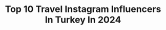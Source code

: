 ---
title: Top 10 Travel Instagram Influencers In Turkey In 2024
description: >-
  Find top travel Instagram influencers in Turkey in 2024. Most popular hashtags: #turkey #travel #do #ke.
platform: Instagram
hits: 1320
text_top: Identify the best Instagram profiles on inBeat.
text_bottom: inBeat aggregates 1320 Instagram influencers like this in Turkey for you to pitch.
profiles:
  - username: "hadleyogarro"
    fullname: >-
      Hadley Ogarro
    bio: >-
      #InHadleyWeTrust 🌍 food, events, fits, lifestyle + travel 📧 hello@hadleyogarro.com 📍 london
    location: "Turkey"
    followers: 15447
    engagement: 835
    commentsToLikes: 0.092943
    id: clivee2x62kfo0j08i3hyv71x
    verified: false
    hashtags: "#celestyaljourney, #londonrestaurants, #celestyal, #wizzair"
  - username: "gurkankacmazz"
    fullname: >-
      Gürkan Kaçmaz
    bio: >-
      91119919111✨ Influencer | Marketing&Pr Travel | LifeStyle | Fashion Reklam ve İş birlikleri için 📩 gurkan@thepeggi.co @eventmag Private Club
    location: "Turkey"
    followers: 107673
    engagement: 416
    commentsToLikes: 0.038907
    id: ckf5ttxg6irk50j237na50dj0
    verified: false
    hashtags: "#reklam, #kesfet, #fashionstyle, #dubai"
  - username: "mucahitmuglu"
    fullname: >-
      Mücahit Muğlu
    bio: >-
      Görsel Öykü Anlatıcısı 🌿 Nature and Travel Photographer 👣 mucahitmuglu@gmail.com 📬
    location: "Turkey"
    followers: 812173
    engagement: 399
    commentsToLikes: 0.011424
    id: ck14ld1ldu20m0i19krqm2nq4
    verified: false
    hashtags: "#seyahat, #mu, #seninlebirba, #sahil"
  - username: "emreevegi"
    fullname: >-
      Emre EVEGİ
    bio: >-
      Travel - Photographer Content creator 📩 emreevegi@gmail.com
    location: "Turkey"
    followers: 137494
    engagement: 1039
    commentsToLikes: 0.011478
    id: ck0txqqenk6o40i19b4jtwati
    verified: false
    hashtags: "#antalya, #ke, #travel, #mu"
  - username: "efecanefee"
    fullname: >-
      Efecan Efe
    bio: >-
      Traveller - Visual Artist • Türkiye 🇹🇷
    location: "Turkey"
    followers: 68542
    engagement: 1082
    commentsToLikes: 0.010316
    id: ck15rkeec8cn30i19n18mwqvc
    verified: false
    hashtags: "#istanbul, #kapadokya, #cappadociaturkey, #balloons"
  - username: "celebiligizem"
    fullname: >-
      Gizem Çelebi
    bio: >-
      Traveller & Content Creator | Graphic Designer @futureimage.co
    location: "Turkey"
    followers: 10647
    engagement: 1956
    commentsToLikes: 0.018329
    id: ck5hnzd1konnw0i11mitbma0l
    verified: false
    hashtags: "#cappadocia, #travelturkey, #turkey, #memories"
  - username: "baburvatansever"
    fullname: >-
      baburvatansever
    bio: >-
      Gezer, Yazar, Kayar Traveller, Writer, Rider @sportpointextreme @quiksilver_tr @habitattv_tr @bumugicom
    location: "Turkey"
    followers: 16197
    engagement: 427
    commentsToLikes: 0.058041
    id: ck6tmpzjc8ayb0j71x7htnb8n
    verified: false
    hashtags: "#nomadlife, #do, #snowboarding, #da"
  - username: "nedayasee"
    fullname: >-
      Neda Yasee
    bio: >-
      Makeup, Lifestyle, Travel ✈️ Main Account @nedayasee2 📍Istanbul, Turkey
    location: "Turkey"
    followers: 1269433
    engagement: 1458
    commentsToLikes: 0.122544
    id: ck9werjgllief0j783wcx8twv
    verified: false
    hashtags: ""
  - username: "esrauurlu"
    fullname: >-
      Esra Uğurlu
    bio: >-
      🌍🌎🌏 🔙Hindistan, Tayland, Malezya, Endonezya ✈ Traveller ✈ Backpacker En mutlu olduğum anlar, yolda olduğum zamanlar.
    location: "Turkey"
    followers: 11462
    engagement: 683
    commentsToLikes: 0.112167
    id: ck9hbk2avh6eg0j78c41mftk7
    verified: false
    hashtags: "#hindistan, #indiatravelgram, #indiatravel, #likyayolu"
  - username: "sultanismm"
    fullname: >-
      
    bio: >-
      -Istanbul -Teacher -Traveller -Reader -Animalover -Daydreamer Okurgezer 📚🌎 - Hayvansever🐱🐈❤
    location: "Turkey"
    followers: 16036
    engagement: 1589
    commentsToLikes: 0.025065
    id: ckaowhzgw90sf0i78u3kxspxq
    verified: false
    hashtags: "#gezgin, #travelphotography, #ke, #travelblogger"
---